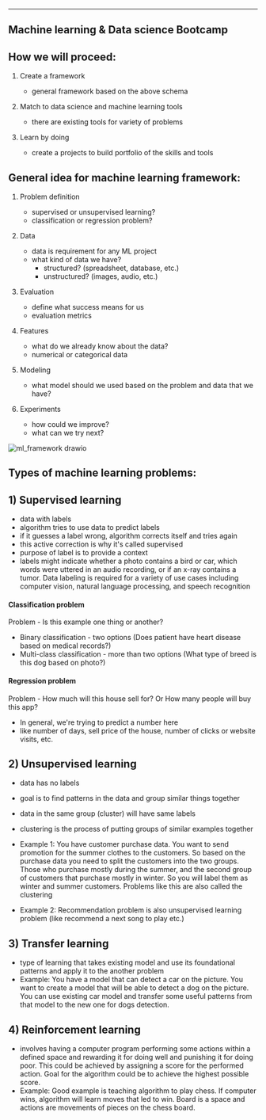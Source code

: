 ----------------------------------------
Machine learning & Data science Bootcamp
----------------------------------------

How we will proceed:
--------------------
1) Create a framework
    * general framework based on the above schema
   

2) Match to data science and machine learning tools
    * there are existing tools for variety of problems
   

3) Learn by doing
    * create a projects to build portfolio of the skills and tools
   

General idea for machine learning framework:
--------------------------------------------

1) Problem definition
   * supervised or unsupervised learning?
   * classification or regression problem?
   

2) Data
   * data is requirement for any ML project
   * what kind of data we have? 
        - structured? (spreadsheet, database, etc.)
        - unstructured? (images, audio, etc.)
   

3) Evaluation
   * define what success means for us
   * evaluation metrics
   

4) Features
   * what do we already know about the data?
   * numerical or categorical data
   

5) Modeling
   * what model should we used based on the problem and data that we have?


6) Experiments
   * how could we improve?
   * what can we try next?

![ml_framework drawio](https://user-images.githubusercontent.com/74961891/167399711-08876d1d-649d-41ad-9b3f-88e240925b28.png)


Types of machine learning problems:
-----------------------------------

## 1) Supervised learning
   * data with labels
   * algorithm tries to use data to predict labels
   * if it guesses a label wrong, algorithm corrects itself and tries again 
   * this active correction is why it's called supervised
   * purpose of label is to provide a context  
   * labels might indicate whether a photo contains a bird or car, which words were uttered in an audio recording, 
     or if an x-ray contains a tumor. Data labeling is required for a variety of use cases including computer vision, 
     natural language processing, and speech recognition
     
   #### Classification problem
   Problem - Is this example one thing or another?

   * Binary classification - two options (Does patient have heart disease based on medical records?)
   * Multi-class classification - more than two options (What type of breed is this dog based on photo?)

   #### Regression problem
   Problem - How much will this house sell for? Or How many people will buy this app?

   * In general, we're trying to predict a number here
   * like number of days, sell price of the house, number of clicks or website visits, etc.


## 2) Unsupervised learning
   * data has no labels
   * goal is to find patterns in the data and group similar things together
   * data in the same group (cluster) will have same labels
   * clustering is the process of putting groups of similar examples together 
     
   * Example 1: You have customer purchase data. You want to send promotion for the summer clothes to the customers.
     So based on the purchase data you need to split the customers into the two groups. Those who purchase mostly during 
     the summer, and the second group of customers that purchase mostly in winter. So you will label them as winter and
     summer customers. Problems like this are also called the clustering
     
   * Example 2: Recommendation problem is also unsupervised learning problem (like recommend a next song to play etc.) 
     

## 3) Transfer learning
   * type of learning that takes existing model and use its foundational patterns and apply it to the another problem 
   * Example: You have a model that can detect a car on the picture. You want to create a model that will be able to
     detect a dog on the picture. You can use existing car model and transfer some useful patterns from that model 
     to the new one for dogs detection.
     
## 4) Reinforcement learning
   * involves having a computer program performing some actions within a defined space and rewarding it for doing well
     and punishing it for doing poor. This could be achieved by assigning a score for the performed action. Goal for 
     the algorithm could be to achieve the highest possible score. 
   * Example: Good example is teaching algorithm to play chess. If computer wins, algorithm will learn moves that led 
     to win. Board is a space and actions are movements of pieces on the chess board.
     
